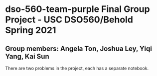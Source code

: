 # dso-560-team-purple Final Group Project - USC DSO560/Behold Spring 2021

## Group members: Angela Ton, Joshua Ley, Yiqi Yang, Kai Sun
There are two problems in the project, each has a separate notebook.
